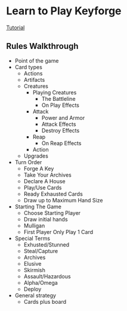 # Learn to Play Keyforge

[Tutorial](https://gitpitch.com/funkymonkeymonk/learn-to-play-keyforge#/)

## Rules Walkthrough
* Point of the game
* Card types
  * Actions
  * Artifacts
  * Creatures
    * Playing Creatures
      * The Battleline
      * On Play Effects
    * Attack
      * Power and Armor
      * Attack Effects
      * Destroy Effects
    * Reap
      * On Reap Effects
    * Action
  * Upgrades
* Turn Order
  * Forge A Key
  * Take Your Archives
  * Declare A House
  * Play/Use Cards
  * Ready Exhausted Cards
  * Draw up to Maximum Hand Size
* Starting The Game
  * Choose Starting Player
  * Draw initial hands
  * Mulligan
  * First Player Only Play 1 Card
* Special Terms
  * Exhusted/Stunned
  * Steal/Capture
  * Archives
  * Elusive
  * Skirmish
  * Assault/Hazardous
  * Alpha/Omega
  * Deploy
* General strategy
  * Cards plus board
